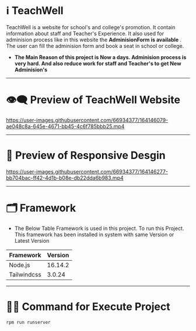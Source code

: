 # ℹ️ TeachWell

TeachWell is a website for school's and college's promotion. It contain information about staff and Teacher's Experience. It also used for 
adminision process like in this website the **AdminisionForm is available** . The user can fill the adminision form and book a seat in school or college.

* __The Main Reason of this project is Now a days. Adminision process is very hard. And also reduce work for staff and Teacher's to get New Adminision's__

---

# 👁️‍🗨️ Preview of TeachWell Website

https://user-images.githubusercontent.com/66934377/164146079-ae048c8a-645e-4671-bb45-4c6f785bbb25.mp4

---

# 📱 Preview of Responsive Desgin 

https://user-images.githubusercontent.com/66934377/164146277-bb704bac-ff42-4d1b-b08e-db22dda6b983.mp4

---

# 🗂️ Framework

* The Below Table Framework is used in this project. To run this Project. This framework has been installed in system with same Version or Latest Version

| Framework  | Version |
| ------------- | ------------- |
| Node.js  | 16.14.2  |
| Tailwindcss  | 3.0.24  |

---

# 👨‍💻 Command for Execute Project

```bash 
rpm run runserver
```

